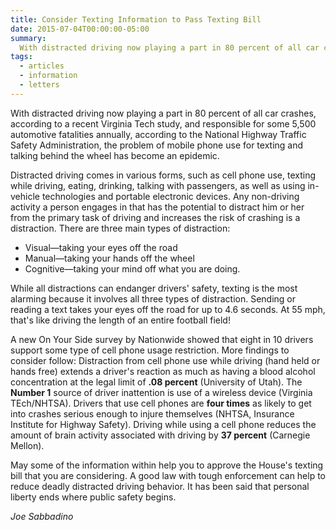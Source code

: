 ```yaml
---
title: Consider Texting Information to Pass Texting Bill
date: 2015-07-04T00:00:00-05:00
summary:
  With distracted driving now playing a part in 80 percent of all car crashes, according to a recent Virginia Tech study, and responsible for some 5,500 automotive fatalities annually, according to the National Highway Traffic Safety Administration, the problem of mobile phone use for texting and talking behind the wheel has become and epidemic.
tags:
  - articles
  - information
  - letters
---
```

With distracted driving now playing a part in 80 percent of all car crashes, according to a recent Virginia Tech study, and responsible for some 5,500 automotive fatalities annually, according to the National Highway Traffic Safety Administration, the problem of mobile phone use for texting and talking behind the wheel has become an epidemic.

Distracted driving comes in various forms, such as cell phone use, texting while driving, eating, drinking, talking with passengers, as well as using in-vehicle technologies and portable electronic devices. Any non-driving activity a person engages in that has the potential to distract him or her from the primary task of driving and increases the risk of crashing is a distraction. There are three main types of distraction:

* Visual&mdash;taking your eyes off the road
* Manual&mdash;taking your hands off the wheel
* Cognitive&mdash;taking your mind off what you are doing.

While all distractions can endanger drivers' safety, texting is the most alarming because it involves all three types of distraction. Sending or reading a text takes your eyes off the road for up to 4.6 seconds. At 55 mph, that's like driving the length of an entire football field!

A new On Your Side survey by Nationwide showed that eight in 10 drivers support some type of cell phone usage restriction. More findings to consider follow: Distraction from cell phone use while driving (hand held or hands free) extends a driver's reaction as much as having a blood alcohol concentration at the legal limit of **.08 percent** (University of Utah). The **Number 1** source of driver inattention is use of a wireless device (Virginia TEch/NHTSA). Drivers that use cell phones are **four times** as likely to get into crashes serious enough to injure themselves (NHTSA, Insurance Institute for Highway Safety). Driving while using a cell phone reduces the amount of brain activity associated with driving by **37 percent** (Carnegie Mellon).

May some of the information within help you to approve the House's texting bill that you are considering. A good law with tough enforcement can help to reduce deadly distracted driving behavior. It has been said that personal liberty ends where public safety begins.

*Joe Sabbadino*
